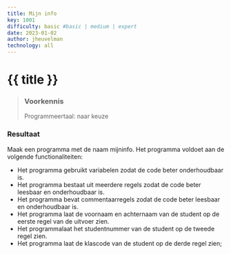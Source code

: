 ```yaml
---
title: Mijn info
key: 1001
difficulty: basic #basic | medium | expert
date: 2023-01-02
author: jheuvelman
technology: all
---
```




# {{ title }}

> ### Voorkennis
> Programmeertaal: naar keuze

### Resultaat
Maak een programma met de naam mijninfo. Het programma voldoet aan de
volgende functionaliteiten:

- Het programma gebruikt variabelen zodat de code beter onderhoudbaar is.
- Het programma bestaat uit meerdere regels zodat de code beter leesbaar en onderhoudbaar is.
- Het programma bevat commentaarregels zodat de code beter leesbaar en onderhoudbaar is.
- Het programma laat de voornaam en achternaam van de student op de eerste regel van de uitvoer zien.
- Het programmalaat het studentnummer van de student op de tweede regel zien.
- Het programma laat de klascode van de student op de derde regel zien;
